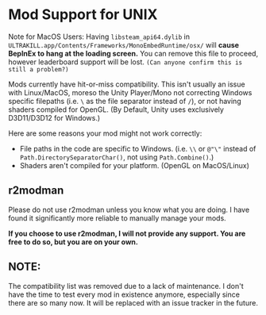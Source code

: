 # Mod Support for UNIX

Note for MacOS Users: Having `libsteam_api64.dylib` in `ULTRAKILL.app/Contents/Frameworks/MonoEmbedRuntime/osx/` will **cause BepInEx to hang at the loading screen.** You can remove this file to proceed, however leaderboard support will be lost. `(Can anyone confirm this is still a problem?)`

Mods currently have hit-or-miss compatibility. This isn't usually an issue with Linux/MacOS, moreso the Unity Player/Mono not correcting Windows specific filepaths (i.e. `\` as the file separator instead of `/`), or not having shaders compiled for OpenGL. (By Default, Unity uses exclusively D3D11/D3D12 for Windows.)

Here are some reasons your mod might not work correctly:
* File paths in the code are specific to Windows. (i.e. `\\` or `@"\"` instead of `Path.DirectorySeparatorChar()`, not using `Path.Combine()`.)
* Shaders aren't compiled for your platform. (OpenGL on MacOS/Linux)

## r2modman

Please do not use r2modman unless you know what you are doing. I have found it significantly more reliable to manually manage your mods.

**If you choose to use r2modman, I will not provide any support. You are free to do so, but you are on your own.**

## NOTE: 

The compatibility list was removed due to a lack of maintenance. I don't have the time to test every mod in existence anymore, especially since there are so many now. It will be replaced with an issue tracker in the future.